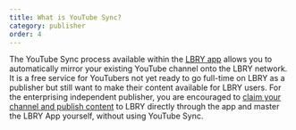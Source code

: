 ```yaml
---
title: What is YouTube Sync?
category: publisher
order: 4
---
```

The YouTube Sync process available within the [LBRY app](https://lbry.io/get) allows you to automatically mirror your existing YouTube channel onto the LBRY network. It is a free service for YouTubers not yet ready to go full-time on LBRY as a publisher but still want to make their content available for LBRY users. For the enterprising independent publisher, you are encouraged to [claim your channel and publish content](https://lbry.io/faq/how-to-publish) to LBRY directly through the app and master the LBRY App yourself, without using YouTube Sync.
